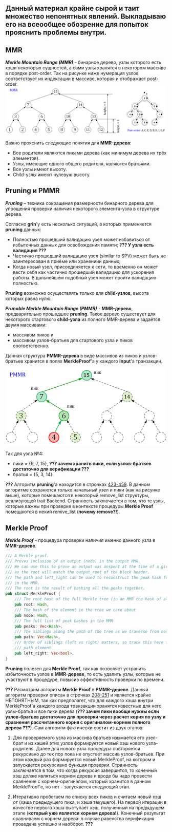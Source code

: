 ## Данный материал крайне сырой и таит множество непонятных явлений. Выкладываю его на всеообщее обозрение для попыток прояснить проблемы внутри. ##

## MMR
***Merkle Mountain Range (MMR)*** - бинарное дерево, узлы которого есть хэши некоторых сущностей, а сами узлы хранятся в некотором массиве в порядке post-order. Так на рисунке ниже нумерация узлов соответствует их индексации в массиве, которая и отображает post-order.
![](https://github.com/sergorl/docs/blob/master/mmr.png)

Важно прояснить следующие понятия для **MMR-дерева**:
* Все родители являются пиками дерева (как минимум дерева их трёх элементов).
* Узлы, имеющие одного общего родителя, являются братьями.
* Все узлы имеют высоту.
* Child-узлы имеют нулевую высоту.

## Pruning и PMMR
***Pruning*** – техника сокращения размерности бинарного дерева для упрощения проверки наличия некоторого элемента-узла в структуре дерева.

Согласно **grin**'у есть несколько ситуаций, в которых применяется **pruning** данных:
* Полностью прошедший валидацию узел может избавиться от избыточных данных для освобождения памяти;
   **??? У узла есть валидация ???**
* Частично прошедший валидацию узел  (similar to SPV) может быть не заинтересован в приёме или хранениии данных;
* Когда новый узел, присоединяется к сети, то временно он может вести себя как частично прошедший валидацию для ускорения работы. В дальнейшем подобный узел может пройти валидацию полностью.

**Pruning** возможно осуществлять только для **сhild-узлов**, высота которых равна нулю.

***Prunable Merkle Mountain Range (PMMR)*** - **MMR-дерево**, предварительно прошедшее **pruning**. Такое дерево существует для некоторого стартового **child-узла** из полного MMR-дерева и задаётся двумя массивами:
* массивом пиков и
* массивом узлов-братьев для стартового узла и пиков соответственно.

Данная структура **PMMR-дерева** в виде массивов из пиков и узлов-братьев хранится в полях **MerkleProof**'a у каждого **Input**'a транзакции.

![](https://github.com/sergorl/docs/blob/master/pmmr.png)

Так для узла №4:
* пики = {6, 7, 15}, **??? зачем хранить пики, если узлов-братьев достаточно для верификации ???**
* братья = {5, 3, 14}.

**???** Алгоритм **pruning**'a находится в строчках [423-459](https://github.com/beam-mw/grin/blob/master/core/src/core/pmmr.rs). В данном алгоритме сохранются только начальный узел и пики (как на рисунке выше), которые помещаются в некоторый remove_list структуры, реализующей trait Backend. Странность заключается в том, что те узлы, которые важны при проверке в контексте процедуры **Merkle Proof** помещаются в некий remive_list (**почему remove?!**).

## Merkle Proof
***Merkle Proof*** - процедура проверки наличия именно данного узла в **MMR-дереве**.

```rust
/// A Merkle proof.
/// Proves inclusion of an output (node) in the output MMR.
/// We can use this to prove an output was unspent at the time of a given block
/// as the root will match the output_root of the block header.
/// The path and left_right can be used to reconstruct the peak hash for a given tree
/// in the MMR.
/// The root is the result of hashing all the peaks together.
pub struct MerkleProof {
	/// The root hash of the full Merkle tree (in an MMR the hash of all peaks)
	pub root: Hash,
	/// The hash of the element in the tree we care about
	pub node: Hash,
	/// The full list of peak hashes in the MMR
	pub peaks: Vec<Hash>,
	/// The siblings along the path of the tree as we traverse from node to peak
	pub path: Vec<Hash>,
	/// Order of siblings (left vs right) matters, so track this here for each
	/// path element
	pub left_right: Vec<bool>,
}
```

**Pruning** полезен для **Merkle Proof**, так как позволяет устранить избыточность узлов в **MMR-дереве**, то есть удалить узлы, которые не участвуют в процедуре, повысив эффективность проверки по времени. 

**???** Расмотрим алгоритм **Merkle Proof** в **PMMR-дереве**. Данный алгоритм проверки описан в строчках [208-251](https://github.com/beam-mw/grin/blob/master/core/src/core/pmmr.rs) и является крайне НЕПОНЯТНЫМ, так как предполагет, что для каждого хэша внутри MerkleProof'а каждого входа транзакции хранятся известные для него узлы-братья и все пики дерева (**??? зачем пики вообще нужны если узлов-братьев достаточно для проверки через расчет корня по узлу и сравнения рассчитанного корня с оригиналом-корнем полного дерева ???**). Сам алгоритм фактически состит из двух этапов:

1. Для проверяемого узла из массива братьев изымается его узел-брат и из хэшей этих узлов формируется новый хэш нового узла-родителя. Далее для нового узла процедура повторяется рекурсивно до тех пор пока не опустеет массив узлов-братьев. При этом каждый раз формируется новый MerkleProof, на котором и запускается рекурсивно функция проверки. Странность заключается в том, что когда рекурсия завершится, то
конечный хэш долже являться корнем дерева и вроде бы надо провести сравнение с корнем-оригиналом, который хранится в данном MerkleProof'е, но нет - запускается следующий этап.

2. Итеративно пробегаем по списку всех пиков и считаем новый хэш от (хэша предыдущего пика, и хэша текущего). На первой итерации в качестве первого хэша выступает хэш, полученный на предыдущем этапе (**который уже является корнем дерева!**). Конечный результат сравниваем с корнем дерева: в случае равенства верификация проведена успешно и наоборот. **???**
